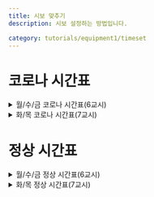 ```yaml
---
title: 시보 맞추기
description: 시보 설정하는 방법입니다.

category: tutorials/equipment1/timeset
---
```


# 코로나 시간표

<details>
<summary>월/수/금 코로나 시간표(6교시)</summary>
<div markdown="1">

|시간|분|음원번호|장소|
|---|---|---|---|
|8|30|1|1|
|8|50|21|1|
|8|57|30|1|
|9|00|20|1|
|9|45|4|1|
|9|52|30|1|
|9|55|20|1|
|10|40|4|1|
|10|47|30|1|
|10|50|20|1|
|11|35|4|1|
|11|42|30|1|
|11|45|20|1|
|12|30|22|1|
|13|20|15|1|
|13|27|30|1|
|13|30|20|1|
|14|15|4|1|
|14|22|30|1|
|14|25|20|1|
|15|10|23|1|

</div>
</details>

<details>
<summary>화/목 코로나 시간표(7교시)</summary>
<div markdown="2">

|시간|분|음원번호|장소|
|---|---|---|---|
|8|30|1|1|
|8|50|21|1|
|8|57|30|1|
|9|00|20|1|
|9|45|4|1|
|9|52|30|1|
|9|55|20|1|
|10|40|4|1|
|10|47|30|1|
|10|50|20|1|
|11|35|4|1|
|11|42|30|1|
|11|45|20|1|
|12|30|22|1|
|13|20|15|1|
|13|27|30|1|
|13|30|20|1|
|14|15|4|1|
|14|22|30|1|
|14|25|20|1|
|15|10|4|1|
|15|17|30|1|
|15|20|20|1|
|16|5|23|1|

</div>
</details>

# 정상 시간표

<details>
<summary>월/수/금 정상 시간표(6교시)</summary>
<div markdown="4">

|시간|분|음원번호|장소|
|---|---|---|---|
|8|30|1|1|
|8|50|15|1|
|8|57|30|1|
|9|00|20|1|
|9|45|4|1|
|9|52|30|1|
|9|55|20|1|
|10|40|4|1|
|10|47|30|1|
|10|50|20|1|
|11|35|4|1|
|11|42|30|1|
|11|45|20|1|
|12|30|4|1|
|13|20|15|1|
|13|27|30|1|
|13|30|20|1|
|14|15|4|1|
|14|22|30|1|
|14|25|20|1|
|15|10|4|1|

</div>
</details>

<details>
<summary>화/목 정상 시간표(7교시)</summary>
<div markdown="5">

|시간|분|음원번호|장소|
|---|---|---|---|
|8|30|1|1|
|8|50|15|1|
|8|57|30|1|
|9|00|20|1|
|9|45|4|1|
|9|52|30|1|
|9|55|20|1|
|10|40|4|1|
|10|47|30|1|
|10|50|20|1|
|11|35|4|1|
|11|42|30|1|
|11|45|20|1|
|12|30|4|1|
|13|20|15|1|
|13|27|30|1|
|13|30|20|1|
|14|15|4|1|
|14|22|30|1|
|14|25|20|1|
|15|10|4|1|
|15|17|30|1|
|15|20|20|1|
|16|5|4|1|

</div>
</details>
